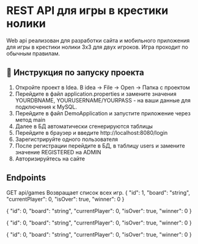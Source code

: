 # REST API для игры в крестики нолики

Web api реализован для разработки сайта и мобильного приложения для игры в крестики нолики 3x3 для двух игроков. Игра проходит по обычным правилам.


## 🔭 Инструкция по запуску проекта
1. Откройте проект в Idea. В idea -> File -> Open -> Папка с проектом
2. Перейдите в файл application.properties и замените значения YOURDBNAME, YOURUSERNAME/YOURPASS - на ваши данные для подключения к MySQL.
3. Перейдите в файл DemoApplication и запустите приложение через метод main
4. Далее в БД автоматически сгенерируются таблицы
5. Перейдите в браузер и введите http://localhost:8080/login
6. Зарегистрируйте одного пользователя
7. После регистрации перейдите в БД, в таблицу users и замените значение REGISTERED на ADMIN
8. Авторизируйтесь на сайте

## Endpoints
GET api/games
Возвращает список всех игр.
{
    "id": 1,
    "board": "string",
    "currentPlayer": 0,
    "isOver": true,
    "winner": 0
}

{
  "id": 0,
  "board": "string",
  "currentPlayer": 0,
  "isOver": true,
  "winner": 0
}

{
  "id": 0,
  "board": "string",
  "currentPlayer": 0,
  "isOver": true,
  "winner": 0
}

{
  "id": 0,
  "board": "string",
  "currentPlayer": 0,
  "isOver": true,
  "winner": 0
}










